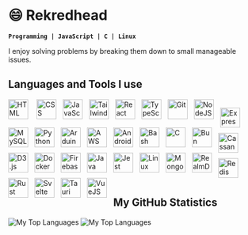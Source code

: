 # 😄 Rekredhead
**`Programming | JavaScript | C | Linux`**

I enjoy solving problems by breaking them down to small manageable issues.<br/>

## Languages and Tools I use
<img align="left" width="40em" style="padding-right:1em;" title="HTML" alt="HTML" src="https://cdn.jsdelivr.net/gh/devicons/devicon/icons/html5/html5-plain.svg" />&nbsp;
<img align="left" width="40em" style="padding-right:10px;" title="CSS" alt="CSS" src="https://cdn.jsdelivr.net/gh/devicons/devicon/icons/css3/css3-plain.svg" />&nbsp;
<img align="left" width="40em" style="padding-right:10px;" title="JavaScript" alt="JavaScript" src="https://cdn.jsdelivr.net/gh/devicons/devicon/icons/javascript/javascript-plain.svg" />&nbsp;
<img align="left" width="40em" style="padding-right:10px;" title="Tailwindcss" alt="Tailwindcss" src="https://cdn.jsdelivr.net/gh/devicons/devicon/icons/tailwindcss/tailwindcss-original.svg" />&nbsp;
<img align="left" width="40em" style="padding-right:10px;" title="React" alt="React" src="https://cdn.jsdelivr.net/gh/devicons/devicon/icons/react/react-original.svg" />&nbsp;
<img align="left" width="40em" style="padding-right:10px;" title="Typescript" alt="TypeScript" src="https://cdn.jsdelivr.net/gh/devicons/devicon/icons/typescript/typescript-plain.svg" />&nbsp;
<img align="left" width="40em" style="padding-right:10px;" title="Git" alt="Git" src="https://cdn.jsdelivr.net/gh/devicons/devicon/icons/git/git-original.svg" />&nbsp;
<img align="left" width="40em" style="padding-right:10px;" title="NodeJS" alt="NodeJS" src="https://cdn.jsdelivr.net/gh/devicons/devicon/icons/nodejs/nodejs-original.svg" />&nbsp;
<img align="left" width="40em" style="padding-right:10px;" title="ExpressJS" alt="Express" src="https://cdn.jsdelivr.net/gh/devicons/devicon/icons/express/express-original-wordmark.svg" />&nbsp;
<img align="left" width="40px" style="padding-right:10px;" title="MySQL" alt="MySQL" src="https://cdn.jsdelivr.net/gh/devicons/devicon/icons/mysql/mysql-original-wordmark.svg" />&nbsp;
<img align="left" width="40em" style="padding-right:10px;" title="Python" alt="Python" src="https://cdn.jsdelivr.net/gh/devicons/devicon/icons/python/python-plain.svg" />&nbsp;
<img align="left" width="40em" style="padding-right:10px;" title="Arduino" alt="Arduino" src="https://cdn.jsdelivr.net/gh/devicons/devicon/icons/arduino/arduino-original.svg" />&nbsp;
<img align="left" width="40em" style="padding-right:10px;" title="AWS" alt="AWS" src="https://cdn.jsdelivr.net/gh/devicons/devicon/icons/amazonwebservices/amazonwebservices-plain-wordmark.svg" />&nbsp;
<img align="left" width="40em" style="padding-right:10px;" title="Android Studio" alt="Android Studio" src="https://cdn.jsdelivr.net/gh/devicons/devicon/icons/androidstudio/androidstudio-original.svg" />&nbsp;
<img align="left" width="40em" style="padding-right:10px;" title="Bash" alt="Bash" src="https://cdn.jsdelivr.net/gh/devicons/devicon/icons/bash/bash-original.svg" />&nbsp;
<img align="left" width="40em" style="padding-right:10px;" title="C" alt="C" src="https://cdn.jsdelivr.net/gh/devicons/devicon/icons/c/c-original.svg" />&nbsp;
<img align="left" width="40em" style="padding-right:10px;" title="Bun" alt="Bun" src="https://cdn.jsdelivr.net/gh/devicons/devicon/icons/bun/bun-original.svg" />&nbsp;
<img align="left" width="40em" style="padding-right:10px;" title="Cassandra" alt="Cassandra" src="https://cdn.jsdelivr.net/gh/devicons/devicon/icons/cassandra/cassandra-original.svg" />&nbsp;
<img align="left" width="40em" style="padding-right:10px;" title="D3.js" alt="D3.js" src="https://cdn.jsdelivr.net/gh/devicons/devicon/icons/d3js/d3js-original.svg" />&nbsp;
<img align="left" width="40em" style="padding-right:10px;" title="Docker" alt="Docker" src="https://cdn.jsdelivr.net/gh/devicons/devicon/icons/docker/docker-original.svg" />&nbsp;
<img align="left" width="40em" style="padding-right:10px;" title="Firebase" alt="Firebase" src="https://cdn.jsdelivr.net/gh/devicons/devicon/icons/firebase/firebase-original.svg" />&nbsp;
<img align="left" width="40em" style="padding-right:10px;" title="Java" alt="Java" src="https://cdn.jsdelivr.net/gh/devicons/devicon/icons/java/java-original.svg" />&nbsp;
<img align="left" width="40em" style="padding-right:10px;" title="Jest" alt="Jest" src="https://cdn.jsdelivr.net/gh/devicons/devicon/icons/jest/jest-plain.svg" />&nbsp;
<img align="left" width="40em" style="padding-right:10px;" title="Linux" alt="Linux" src="https://cdn.jsdelivr.net/gh/devicons/devicon/icons/linux/linux-original.svg" />&nbsp;
<img align="left" width="40em" style="padding-right:10px;" title="MongoDB" alt="MongoDB" src="https://cdn.jsdelivr.net/gh/devicons/devicon/icons/mongodb/mongodb-original.svg" />&nbsp;
<img align="left" width="40em" style="padding-right:10px;" title="RealmDB" alt="RealmDB" src="https://cdn.jsdelivr.net/gh/devicons/devicon/icons/realm/realm-original.svg" />&nbsp;
<img align="left" width="40em" style="padding-right:10px;" title="Redis" alt="Redis" src="https://cdn.jsdelivr.net/gh/devicons/devicon/icons/redis/redis-original.svg" />&nbsp;
<img align="left" width="40em" style="padding-right:10px;" title="Rust" alt="Rust" src="https://cdn.jsdelivr.net/gh/devicons/devicon/icons/rust/rust-original.svg" />&nbsp;
<img align="left" width="40em" style="padding-right:10px;" title="Svelte" alt="Svelte" src="https://cdn.jsdelivr.net/gh/devicons/devicon/icons/svelte/svelte-original.svg" />&nbsp;
<img align="left" width="40em" style="padding-right:10px;" title="Tauri" alt="Tauri" src="https://cdn.jsdelivr.net/gh/devicons/devicon/icons/tauri/tauri-original.svg" />&nbsp;
<img align="left" width="40em" style="padding-right:10px;" title="VueJS" alt="VueJS" src="https://cdn.jsdelivr.net/gh/devicons/devicon/icons/vuejs/vuejs-original.svg" />&nbsp;

<br />

## My GitHub Statistics
<div>
  <img align="center" src="https://github-readme-stats.vercel.app/api?username=rekredhead" alt="My Top Languages"/>
  <img align="center" src="https://github-readme-stats.vercel.app/api/top-langs/?username=rekredhead" alt="My Top Languages"/>
</div>
